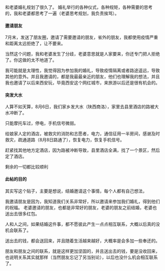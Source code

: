 和老婆婚礼规划了很久了。
婚礼举行的各种仪式，各种规矩，各种需要的思考的，我和老婆都思考了一遍（老婆思考规划，我负责挨骂）。

#### 邀请朋友

7月末，发送了朋友圈，邀请了需要邀请的朋友，省外的朋友，我都使用疫情严重和距离太远拒绝了，让不要来。

当然这个问题，我和老婆发生了分歧，老婆意思就是人家要来，你还专门把人拒绝了。你这做的太不地道了。

我可能就是太理性，我觉得因为参加我的婚礼，导致疫情隔离或者路途遥远，导致其他的意外。并且我邀请的，都是我最最亲近的朋友，他们也理解我的想法，并且我也邀请了以后来西安玩，毕竟西安这个网红城市，来旅游以后还是很有机会的。

#### 突发大水
人算不如天算，8月6日，我们家乡发大水（陕西商洛），家里去县里酒店的路被大水冲断了。

只能摩托车过，停电，手机信号微弱。

给娘家人定的酒店，被救灾的消防和志愿者，电力，通信征用一半房间，感谢及时救灾，疏通道路（8月8日路通了），恢复电力，恢复手机信号。

赶紧找其他地方定酒店，因为路被冲断导致，县里酒店全满，找了一个景区，然后定了酒店。

剩余的一切都比较顺利

#### 此帖的目的

其实写这个贴子，主要是想说，结婚邀请这个事情，每个人都有自己想法，

我邀请朋友是因为，我知道我们关系非常好，所以邀请来参加我们婚礼，得到他们的祝福。
老婆邀请的朋友，也都是非常好的朋友，老婆的朋友之前结婚，老婆也送出去很多红包。

人和人之间，如果结婚这件事，都不愿彼此产生一点点相互联系，大概以后真的没机会联系了。

送出去的钱，都会送回来，并且随着生活越来越好，大概率是会多加一些奉还的。

朋友和朋友之间的联系，就是这样更加坚固的，并且送出去的钱，要是没收回来，也说明关系其实就那样（当然朋友忘记了另当别论），以后也没什么机会相互联系了。






